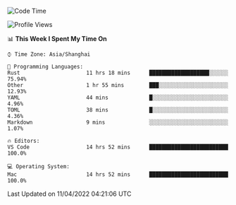 <!--START_SECTION:waka-->
![Code Time](http://img.shields.io/badge/Code%20Time-1%2C217%20hrs%2020%20mins-blue)

![Profile Views](http://img.shields.io/badge/Profile%20Views-12-blue)

📊 **This Week I Spent My Time On** 

```text
⌚︎ Time Zone: Asia/Shanghai

💬 Programming Languages: 
Rust                     11 hrs 18 mins      ███████████████████░░░░░░   75.94% 
Other                    1 hr 55 mins        ███░░░░░░░░░░░░░░░░░░░░░░   12.93% 
YAML                     44 mins             █░░░░░░░░░░░░░░░░░░░░░░░░   4.96% 
TOML                     38 mins             █░░░░░░░░░░░░░░░░░░░░░░░░   4.36% 
Markdown                 9 mins              ░░░░░░░░░░░░░░░░░░░░░░░░░   1.07%

🔥 Editors: 
VS Code                  14 hrs 52 mins      █████████████████████████   100.0%

💻 Operating System: 
Mac                      14 hrs 52 mins      █████████████████████████   100.0%

```


 Last Updated on 11/04/2022 04:21:06 UTC
<!--END_SECTION:waka-->
